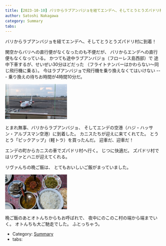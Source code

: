 ```yaml
---
title: [2023-10-10] バリからラブアンバジョを経てエンデへ、そしてとうとうズパドリ村に到着！ ---バリからエンデへの直行便もなくなっていた・・・まいった、まいった
author: Satoshi Nakagawa
category: Summary
tabs:
---
```


バリからラブアンバジョを経てエンデへ、そしてとうとうズパドリ村に到着！

  関空からバリへの直行便がなくなったのも不便だが、
バリからエンデへの直行便もなくなっている。
かつても途中ラブアンバジョ（フローレス島西部）で
途中下車するが、せいぜい30分ほどだった
（フライトナンバーはかわらない〜同じ飛行機に乗る）。
今はラブアンバジョで飛行機を乗り換えなくてはいけない ---
乗り換えの待ちお時間が4時間10分だ。

<a href="/pict/2023-10-10-plane.jpg">
<img src="/pict/2023-10-10-plane.jpg" alt="飛行機" width="200"/></a>

 とまれ無事、バリからラブアンバジョ、
そしてエンデの空港（ハジ・ハッサン・アルブスマン空港）に到着した。
カニスたちが迎えに来てくれてた。
とうとう「ピックアップ」（軽トラ）を買ったんだ。
迎車だ、迎車だ！

 エンデの町からカニスの車でズパドリ村へ行く。
じつに快適だ。
ズパドリ村ではリヴァとハニが迎えてくれる。

 リヴァんちの晩ご飯は、
とてもおいしいご飯がまっていました。

<a href="/pict/2023-10-10-dinner.jpg">
<img src="/pict/2023-10-10-dinner.jpg" alt="" width="200"/></a>

 晩ご飯のあとオトんちからもお呼ばれで、
夜中にのこのこ村の端から端までいく。
オトんちも大ご馳走でした。
ふとっちゃう。

- Category: [Summary](https://merapano.github.io/categories.html#Summary)
- tabs:
